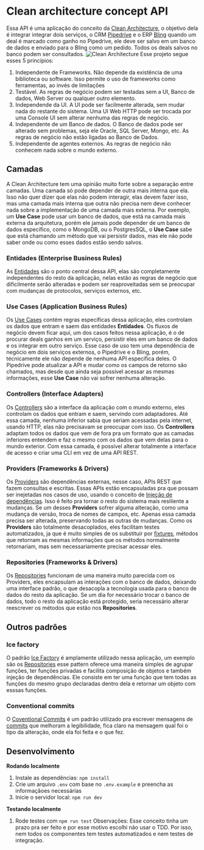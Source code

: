 

# Clean architecture concept API
Essa API é uma aplicação do conceito da [Clean Architecture](https://blog.cleancoder.com/uncle-bob/2012/08/13/the-clean-architecture.html), o objetivo dela é integrar integrar dois serviços, o CRM [Pipedrive](https://www.pipedrive.com/pt) e o ERP [Bling](https://www.bling.com.br/) quando um deal é marcado como ganho no Pipedrive, ele deve ser salvo em um banco de dados e enviado para o Bling como um pedido. Todos os deals salvos no banco podem ser consultados.
![Clean Architecture](https://blog.cleancoder.com/uncle-bob/images/2012-08-13-the-clean-architecture/CleanArchitecture.jpg)
Esse projeto segue esses 5 princípios: 
1. Independente de Frameworks. Não depende da existência de uma biblioteca ou software. Isso permite o uso de frameworks como ferramentas, ao invés de limitações
2. Testável. As regras de negócio podem ser testadas sem a UI, Banco de dados, Web Server ou qualquer outro elemento. 
3. Independende da UI. A UI pode ser facilmente alterada, sem mudar nada do restante do sistema. Uma UI Web HTTP pode ser trocada por uma Console UI sem alterar nenhuma das regras de negócio. 
4. Independente de um Banco de dados. O Banco de dados pode ser alterado sem problemas, seja ele Oracle, SQL Server, Mongo, etc. As regras de negócio não estão ligadas ao Banco de Dados. 
5. Independente de agentes externos. As regras de negócio não conhecem nada sobre o mundo externo. 

## Camadas
A Clean Architecture tem uma opinião muito forte sobre a separação entre camadas. Uma camada só pode depender de outra mais interna que ela. Isso não quer dizer que elas não podem interagir, elas devem fazer isso, mas uma camada mais interna que outra não precisa nem deve conhecer nada sobre a implementação de uma camada mais externa. Por exemplo, um **Use Case** pode usar um banco de dados, que está na camada mais externa da arquitetura, porém ele jamais pode depender de um banco de dados específico, como o MongoDB, ou o PostgresSQL, o **Use Case** sabe que está chamando um método que vai persistir dados, mas ele não pode saber onde ou como esses dados estão sendo salvos.  
### Entidades (Enterprise Business Rules)
As [Entidades](https://github.com/Tashima42/clean-architecture-api/tree/main/src/entities) são o ponto central dessa API, elas são completamente independentes do resto da aplicação, nelas estão as regras de negócio que dificilmente serão alteradas e podem ser reaproveitadas sem se preocupar com mudanças de protocolos, serviços externos, etc. 
### Use Cases (Application Business Rules)
Os [Use Cases](https://github.com/Tashima42/clean-architecture-api/tree/main/src/use-cases) contém regras específicas dessa aplicação, eles controlam os dados que entram e saem das entidades **Entidades**. Os fluxos de negócio devem ficar aqui, um dos casos feitos nessa aplicação, é o de procurar deals ganhos em um serviço, persistir eles em um banco de dados e os integrar em outro serviço. Esse caso de uso tem uma dependência de negócio em dois serviços externos, o Pipedrive e o Bling, porém, técnicamente ele não depende de nenhuma API específica deles. O Pipedrive pode atualizar a API e mudar como os campos de retorno são chamados, mas desde que ainda seja possível acessar as mesmas informações, esse **Use Case** não vai sofrer nenhuma alteração.
### Controllers (Interface Adapters)
Os [Controllers](https://github.com/Tashima42/clean-architecture-api/tree/main/src/controllers) são a interface da aplicação com o mundo externo, eles controlam os dados que entram e saem, servindo com adaptadores. Até essa camada, nenhuma inferior sabia que seriam acessadas pela internet, usando HTTP, elas não precisavam se preocupar com isso. Os **Controllers** adaptam todos os dados que vem de fora pra um formato que as camadas inferiores entendem e faz o mesmo com os dados que vem delas para o mundo exterior. Com essa camada, é possível alterar totalmente a interface de acesso e criar uma CLI em vez de uma API REST.
### Providers (Frameworks & Drivers)
Os [Providers](https://github.com/Tashima42/clean-architecture-api/tree/main/src/providers) são dependências externas, nesse caso, APIs REST que fazem consultas e escritas. Essas APIs estão encapsuladas pra que possam ser inejetadas nos casos de uso, usando o conceito de [Injeção de dependências](https://martinfowler.com/articles/injection.html). Isso é feito pra tornar o resto do sistema mais resiliente a mudanças. Se um desses **Providers** sofrer alguma alteração, como uma mudança de versão, troca de nomes de campos, etc. Apenas essa camada precisa ser alterada, preservando todas as outras de mudanças. 
Como os **Providers** são totalmente desacoplados, eles facilitam testes automatizados, ja que é muito simples de os substituir por [fixtures](https://github.com/Tashima42/clean-architecture-api/tree/main/test/fixtures), métodos que retornam as mesmas informações que os métodos normalmente retornariam, mas sem necessariamente precisar acessar eles. 
### Repositories (Frameworks & Drivers)
Os [Repositories](https://github.com/Tashima42/clean-architecture-api/tree/main/src/repositories) funcionam de uma maneira muito parecida com os Providers, eles encapsulam as interações com o banco de dados, deixando uma interface padrão, o que desacopla a tecnologia usada para o banco de dados do resto da aplicação. Se um dia for necessário trocar o banco de dados, todo o resto da aplicação está protegido, seria necessário alterar reescrever os métodos que estão nos **Repositories**.

## Outros padrões
### Ice factory
O padrão [Ice Factory](https://dev.to/billsourour/elegant-patterns-in-modern-javascript-icefactory-3k5h) é amplamente utilizado nessa aplicação, um exemplo são os [Repositories](https://github.com/Tashima42/clean-architecture-api/blob/main/src/repositories/OpportunityRepository.js) esse pattern oferece uma maneira simples de agrupar funções, ter funções privadas e facilita composição de objetos e também injeção de dependências. Ele consiste em ter uma função que tem todas as funções do mesmo grupo  declaradas dentro dela e retornar um objeto com esssas funções.
### Conventional commits
O [Coventional Commits](https://www.conventionalcommits.org/en/v1.0.0/) é um padrão utilizado pra escrever mensagens de [commits](https://github.com/Tashima42/clean-architecture-api/commits/main?before=c133904f91af86a6c703403eb5f972d87adb7c77+35&branch=main)  que melhoram a legibilidade, fica claro na mensagem qual foi o tipo da alteração, onde ela foi feita e o que fez.

## Desenvolvimento

**Rodando localmente**

1. Instale as dependências: `npm install`
1. Crie um arquivo `.env` com base no `.env.example` e preencha as informaçãoes necessárias
1. Inicie o servidor local: `npm run dev`

**Testando localmente**

1. Rode testes com `npm run test`
Observações: Esse conceito tinha um prazo pra ser feito e por esse motivo escolhi não usar o TDD. Por isso, nem todos os componentes tem testes automatizados e nem testes de integração.
